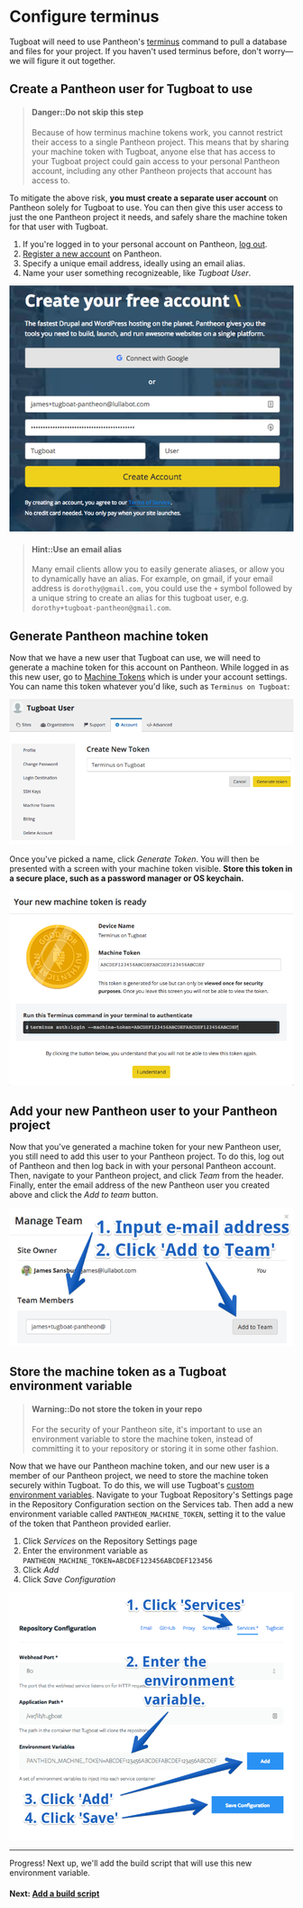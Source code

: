 # Configure terminus

Tugboat will need to use Pantheon's [terminus](https://pantheon.io/docs/terminus/)
command to pull a database and files for your project. If you haven't used
terminus before, don't worry—we will figure it out together.

## Create a Pantheon user for Tugboat to use

> #### Danger::Do not skip this step
> Because of how terminus machine tokens work, you cannot restrict their access
> to a single Pantheon project. This means that by sharing your machine token
> with Tugboat, anyone else that has access to your Tugboat project could gain
> access to your personal Pantheon account, including any other Pantheon
> projects that account has access to.
 
To mitigate the above risk, **you must create a separate user account** on
Pantheon solely for Tugboat to use. You can then give this user access to just
the one Pantheon project it needs, and safely share the machine token for that
user with Tugboat.

1. If you're logged in to your personal account on Pantheon, [log out](https://dashboard.pantheon.io/logout).
2. [Register a new account](https://dashboard.pantheon.io/register) on Pantheon.
3. Specify a unique email address, ideally using an email alias.
4. Name your user something recognizeable, like *Tugboat User*.

![New account registration screenshot](_images/pantheon-register.png)

> #### Hint::Use an email alias
> Many email clients allow you to easily generate aliases, or allow you to
> dynamically have an alias. For example, on gmail, if your email address is
> `dorothy@gmail.com`, you could use the `+` symbol followed by a unique string
> to create an alias for this tugboat user, e.g. 
> `dorothy+tugboat-pantheon@gmail.com`. 

## Generate Pantheon machine token
Now that we have a new user that Tugboat can use, we will need to generate a
machine token for this account on Pantheon. While logged in as this new user,
go to [Machine Tokens](https://dashboard.pantheon.io/user?destination=%2Fuser#account/tokens/create/terminus/)
which is under your account settings. You can name this token whatever you'd
like, such as `Terminus on Tugboat`:

![New machine token form screenshot](_images/new-token.png)

Once you've picked a name, click *Generate Token*. You will then be presented
with a screen with your machine token visible. **Store this token in a secure
place, such as a password manager or OS keychain.** 

![Token generated modal screenshot](_images/token-generated.png)

## Add your new Pantheon user to your Pantheon project
Now that you've generated a machine token for your new Pantheon user, you still
need to add this user to your Pantheon project. To do this, log out of Pantheon
and then log back in with your personal Pantheon account. Then, navigate to your
Pantheon project, and click _Team_ from the header. Finally, enter the email
address of the new Pantheon user you created above and click the _Add to team_
button.

![Pantheon Add to team screenshot](_images/add-to-team.png)

## Store the machine token as a Tugboat environment variable

> #### Warning::Do not store the token in your repo
> For the security of your Pantheon site, it's important to use an environment
> variable to store the machine token, instead of committing it to your
> repository or storing it in some other fashion.

Now that we have our Pantheon machine token, and our new user is a member of our
Pantheon project, we need to store the machine token securely within Tugboat. To
do this, we will use Tugboat's [custom environment
variables](/build-script/custom-environment-variables/index.md). Navigate to
your Tugboat Repository's Settings page in the Repository Configuration section
on the Services tab. Then add a new environment variable called
`PANTHEON_MACHINE_TOKEN`, setting it to the value of the token that Pantheon
provided earlier.

1. Click _Services_ on the Repository Settings page
2. Enter the environment variable as `PANTHEON_MACHINE_TOKEN=ABCDEF123456ABCDEF123456`
3. Click _Add_
4. Click _Save Configuration_

![Screenshot of Services tab on Repository Settings page](_images/add-environment-variable.png)

---

Progress! Next up, we'll add the build script that will use this new
environment variable.

#### Next: [Add a build script](../add-build-script/index.md)
